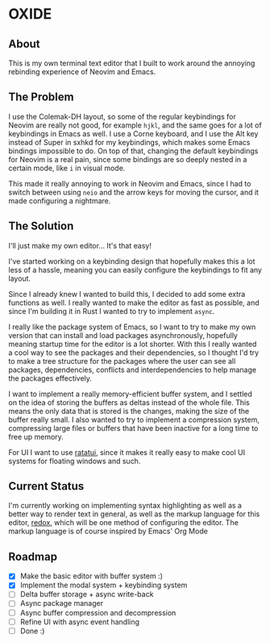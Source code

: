 # OXIDE

## About

This is my own terminal text editor that I built to work around the annoying rebinding experience of Neovim and Emacs.

## The Problem

I use the Colemak-DH layout, so some of the regular keybindings for Neovim are really not good, for example `hjkl`, and the same goes for a lot of keybindings in Emacs as well. I use a Corne keyboard, and I use the Alt key instead of Super in sxhkd for my keybindings, which makes some Emacs bindings impossible to do. On top of that, changing the default keybindings for Neovim is a real pain, since some bindings are so deeply nested in a certain mode, like `i` in visual mode.

This made it really annoying to work in Neovim and Emacs, since I had to switch between using `neio` and the arrow keys for moving the cursor, and it made configuring a nightmare.

## The Solution

I'll just make my own editor... It's that easy!

I've started working on a keybinding design that hopefully makes this a lot less of a hassle, meaning you can easily configure the keybindings to fit any layout.

Since I already knew I wanted to build this, I decided to add some extra functions as well. I really wanted to make the editor as fast as possible, and since I'm building it in Rust I wanted to try to implement `async`. 

I really like the package system of Emacs, so I want to try to make my own version that can install and load packages asynchronously, hopefully meaning startup time for the editor is a lot shorter. With this I really wanted a cool way to see the packages and their dependencies, so I thought I'd try to make a tree structure for the packages where the user can see all packages, dependencies, conflicts and interdependencies to help manage the packages effectively.

I want to implement a really memory-efficient buffer system, and I settled on the idea of storing the buffers as deltas instead of the whole file. This means the only data that is stored is the changes, making the size of the buffer really small. I also wanted to try to implement a compression system, compressing large files or buffers that have been inactive for a long time to free up memory.

For UI I want to use [ratatui](https://github.com/ratatui/ratatui), since it makes it really easy to make cool UI systems for floating windows and such.

## Current Status

I'm currently working on implementing syntax highlighting as well as a better way to render text in general, as well as the markup language for this editor, [redox](https://github.com/AnodeDev/redox), which will be one method of configuring the editor. The markup language is of course inspired by Emacs' Org Mode

## Roadmap

- [x] Make the basic editor with buffer system :)
- [x] Implement the modal system + keybinding system
- [ ] Delta buffer storage + async write-back
- [ ] Async package manager
- [ ] Async buffer compression and decompression
- [ ] Refine UI with async event handling
- [ ] Done :)
